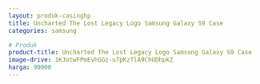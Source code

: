 ```yaml
---
layout: produk-casinghp
title: Uncharted The Lost Legacy Logo Samsung Galaxy S9 Case
categories: samsung

# Produk
product-title: Uncharted The Lost Legacy Logo Samsung Galaxy S9 Case
image-drive: 1KJotwFPmEvhGGz-u7pKzTlA9ChUDhpkZ
harga: 90000
---
```

